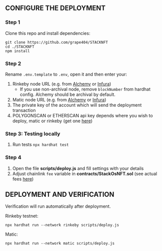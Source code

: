 ## CONFIGURE THE DEPLOYMENT

### Step 1
Clone this repo and install dependencies:
```
git clone https://github.com/grape404/STACKNFT
cd ./STACKNFT
npm install
```

### Step 2
Rename `.env.template` to `.env`, open it and then enter your:
1. Rinkeby node URL (e.g. from [Alchemy](https://dashboard.alchemyapi.io/) or [Infura](https://infura.io/dashboard))
    - If you use non-archival node, remove `blockNumber` from hardhat config. Alchemy should be archival by default.
2. Matic node URL (e.g. from [Alchemy](https://dashboard.alchemyapi.io/) or [Infura](https://infura.io/dashboard))
3. The private key of the account which will send the deployment transaction
4. POLYGONSCAN or ETHERSCAN api key depends where you wish to deploy, matic or rinkeby (get one [here](https://polygonscan.com/myapikey))

### Step 3: Testing locally
1. Run tests `npx hardhat test`

### Step 4
1. Open the file **scripts/deploy.js** and fill settings with your details
2. Adjust chainlink `fee` variable in **contracts/StackOsNFT.sol** (see actual fees [here](https://docs.chain.link/docs/vrf-contracts/))

## DEPLOYMENT AND VERIFICATION
Verification will run automatically after deployment.

Rinkeby testnet:
```shell
npx hardhat run --network rinkeby scripts/deploy.js
```
Matic:
```shell
npx hardhat run --network matic scripts/deploy.js
```
